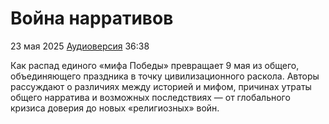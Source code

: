 # Война нарративов

23 мая 2025 [Аудиоверсия](https://paradoks-pinkera-pilotnyy-vypusk.simplecast.com/episodes/narrative-wars) 36:38

Как распад единого «мифа Победы» превращает 9 мая из общего, объединяющего праздника в точку цивилизационного раскола.
Авторы рассуждают о различиях между историей и мифом, причинах утраты общего нарратива и возможных последствиях — от глобального кризиса доверия до новых «религиозных» войн.
